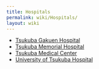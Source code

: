 ```yaml
---
title: Hospitals
permalink: wiki/Hospitals/
layout: wiki
---
```


-   [Tsukuba Gakuen Hospital](/wiki/Tsukuba_Gakuen_Hospital "wikilink")
-   [Tsukuba Memorial Hospital](/wiki/Tsukuba_Memorial_Hospital "wikilink")
-   [Tsukuba Medical Center](/wiki/Tsukuba_Medical_Center "wikilink")
-   [University of Tsukuba
    Hospital](/wiki/University_of_Tsukuba_Hospital "wikilink")

